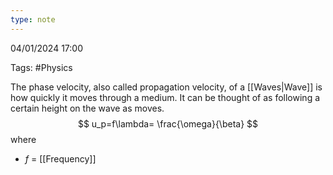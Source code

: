 ```yaml
---
type: note
---
```

04/01/2024 17:00

Tags: #Physics 

The phase velocity, also called propagation velocity, of a [[Waves|Wave]] is how quickly it moves through a medium. It can be thought of as following a certain height on the wave as moves.
$$
u_p=f\lambda= \frac{\omega}{\beta}
$$
where
- $f$ = [[Frequency]]

